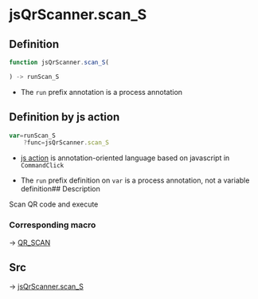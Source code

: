 # jsQrScanner.scan_S

## Definition

```js.js
function jsQrScanner.scan_S(

) -> runScan_S
```

- The `run` prefix annotation is a process annotation
## Definition by js action

```js.js
var=runScan_S
	?func=jsQrScanner.scan_S

```

- [js action](#) is annotation-oriented language based on javascript in `CommandClick`

- The `run` prefix definition on `var` is a process annotation, not a variable definition## Description

Scan QR code and execute

### Corresponding macro

-> [QR_SCAN](https://github.com/puutaro/CommandClick/blob/master/md/developer/js_action/js_action_macro_for_toolbar.md#qr_scan)



## Src

-> [jsQrScanner.scan_S](https://github.com/puutaro/CommandClick/blob/master/app/src/main/java/com/puutaro/commandclick/fragment_lib/terminal_fragment/js_interface/toolbar/JsQrScanner.kt#L30)


